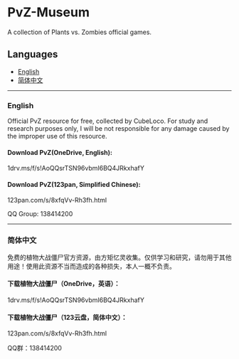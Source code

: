 # PvZ-Museum
A collection of Plants vs. Zombies official games.

## Languages
- [English](#English)
- [简体中文](#简体中文)

---

### English
Official PvZ resource for free, collected by CubeLoco. For study and research purposes only, I will be not responsible for any damage caused by the improper use of this resource.

#### Download PvZ(OneDrive, English):
1drv.ms/f/s!AoQQsrTSN96vbmI6BQ4JRkxhafY

#### Download PvZ(123pan, Simplified Chinese):
123pan.com/s/8xfqVv-Rh3fh.html

QQ Group:
138414200

---
### 简体中文
免费的植物大战僵尸官方资源，由方矩忆灵收集。仅供学习和研究，请勿用于其他用途！使用此资源不当而造成的各种损失，本人一概不负责。

#### 下载植物大战僵尸（OneDrive，英语）：
1drv.ms/f/s!AoQQsrTSN96vbmI6BQ4JRkxhafY

#### 下载植物大战僵尸（123云盘，简体中文）：
123pan.com/s/8xfqVv-Rh3fh.html

QQ群：138414200
